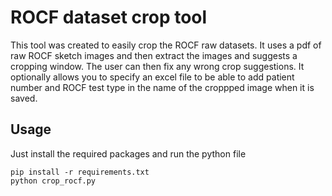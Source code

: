 # ROCF dataset crop tool

This tool was created to easily crop the ROCF raw datasets. It uses a pdf of raw ROCF sketch images and then extract the images and suggests a cropping window. The user can then fix any wrong crop suggestions. It optionally allows you to specify an excel file to be able to add patient number and ROCF test type in the name of the croppped image when it is saved.

## Usage

Just install the required packages and run the python file
```
pip install -r requirements.txt
python crop_rocf.py
```